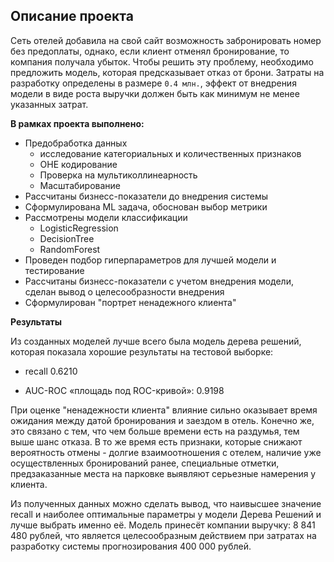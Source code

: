 ## Описание проекта

Сеть отелей добавила на свой сайт возможность забронировать номер без предоплаты, однако, если клиент отменял бронирование, то компания получала убыток.
Чтобы решить эту проблему, необходимо предложить модель, которая предсказывает отказ от брони. Затраты на разработку определены в размере `0.4 млн.`, эффект от внедрения модели в виде роста выручки должен быть как минимум не менее указанных затрат.

**В рамках проекта выполнено:**
- Предобработка данных 
    - исследование категориальных и количественных признаков
    - OHE кодирование
    - Проверка на мультиколлинеарность
    - Масштабирование
- Рассчитаны бизнесс-показатели до внедрения системы
- Сформулирована ML задача, обоснован выбор метрики
- Рассмотрены модели классификации
    * LogisticRegression
    * DecisionTree
    * RandomForest<br>
- Проведен подбор гиперпараметров для лучшей модели и тестирование
- Рассчитаны бизнесс-показатели с учетом внедрения модели, сделан вывод о целесообразности внедрения
- Сформулирован "портрет ненадежного клиента"

**Результаты**

Из созданных моделей лучше всего была модель дерева решений, которая  показала хорошие результаты на тестовой выборке:

- recall 0.6210

- AUC-ROC «площадь под ROC-кривой»: 0.9198 

При оценке "ненадежности клиента" влияние сильно оказывает время ожидания между датой бронирования и заездом в отель. Конечно же, это связано с тем, что чем больше времени есть на раздумья, тем выше шанс отказа.
В то же время есть признаки, которые снижают вероятность отмены - долгие взаимоотношения с отелем, наличие уже осуществленных бронирований ранее, специальные отметки, предзаказанные места на парковке выявляют серьезные намерения у клиента.
  
Из полученных данных можно сделать вывод, что наивысшее значение recall и наиболее оптимальные параметры у модели Дерева Решений и лучше выбрать именно её. Модель принесёт компании выручку: 8 841 480 рублей, что является целесообразным действием при затратах на разработку системы прогнозирования 400 000 рублей.  
  

